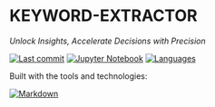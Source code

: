 # KEYWORD-EXTRACTOR

*Unlock Insights, Accelerate Decisions with Precision*

[![Last commit](https://img.shields.io/github/last-commit/Bhavanam-Gireesh-Reddy/Keyword-Extractor.svg?style=flat-square)](https://github.com/YOUR_USERNAME/YOUR_REPOSITORY/commits/main)
[![Jupyter Notebook](https://img.shields.io/badge/jupyter%20notebook-100.0%25-blue.svg?style=flat-square&logo=jupyter)](https://nbviewer.jupyter.org/github/YOUR_USERNAME/YOUR_REPOSITORY/blob/main/your_notebook_name.ipynb)
[![Languages](https://img.shields.io/github/languages/count/Bhavanam-GIreesh-Reddy/Keyword-Extractor.svg?style=flat-square)](https://github.com/YOUR_USERNAME/YOUR_REPOSITORY/search?l=Jupyter%20Notebook)

Built with the tools and technologies:

[![Markdown](https://img.shields.io/badge/Markdown-000000?style=flat-square&logo=markdown&logoColor=white)](https://www.markdownguide.org/)

